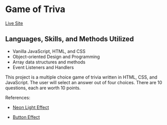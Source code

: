 # Game of Triva

[Live Site](https://triviagame1022.netlify.app/)

## Languages, Skills, and Methods Utilized

- Vanilla JavaScript, HTML, and CSS
- Object-oriented Design and Programming
- Array data structures and methods
- Event Listeners and Handlers

This project is a multiple choice game of trivia written in HTML, CSS, and JavaScript. The user will select an answer out of four choices. There are 10 questions, each are worth 10 points.

References:

- [Neon Light Effect](https://codepen.io/nodws/pen/WNjXbr?editors=0110)

- [Button Effect](https://www.lenastanley.com/2022/01/css-neon-button-neon-effect.html)
